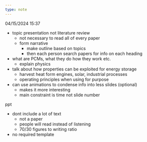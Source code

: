 ```yaml
---
type: note
---
```

04/15/2024 15:37

  

- topic presentation not literature review
	- not necessary to read all of every paper 
	- form narrative
		- make outline based on topics
		- then each person search papers for info on each heading
- what are PCMs, what they do how they work etc.
	- explain physics
- talk about how properties can be exploited for energy storage
	- harvest heat form engines, solar, industrial processes
	- operating principles when using for purpose
- can use animations to condense info into less slides (optional)
	- makes it more interesting
	- main constraint is time not slide number

ppt
- dont include a lot of text
	- not a paper
	- people will read instead of listening
	- 70/30 figures to writing ratio
- no required template